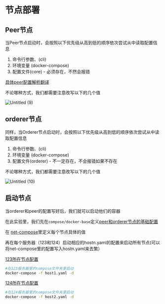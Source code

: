 # 节点部署 

## Peer节点
当Peer节点启动时，会按照以下优先级从高到低的顺序依次尝试从中读取配置信息
1. 命令行参数、(cli)
2. 环境变量 (docker-compose)
3. 配置文件(core) - 必须存在，不然会报错

[具体peer配置解析翻译](https://blog.csdn.net/weixin_45839894/article/details/123450112)

不论哪种方式，我们都需要注意改写以下的几个值

![Untitled (9)](https://user-images.githubusercontent.com/101753393/233886147-143e8c48-441d-41cb-a91b-e27c26a96d84.png)



## orderer节点
同样，当Orderer节点启动时，会按照以下优先级从高到低的顺序依次尝试从中读取配置信息
1. 命令行参数、(cli)
2. 环境变量 (docker-compose)
3. 配置文件(orderer) - 不一定存在，不会报错如果不存在

不论哪种方式，我们都需要注意改写以下的几个值

![Untitled (10)](https://user-images.githubusercontent.com/101753393/233888164-4ce65245-0a4e-4608-bb17-54d717247904.png)

## 启动节点

当orderer和peer的配置写好后，我们就可以启动他们的容器

在此实验里，我们先在`compose/docker-base`定义[peer和orderer节点的基础配置](https://github.com/katheriney0116/HyperLedger_Network/blob/main/test2/compose/docker-base.yaml)

在 [net-compose](https://github.com/katheriney0116/HyperLedger_Network/blob/main/test2/compose/net-compose.yaml)里定义每个节点具体的值

再在每个服务器（123和124）启动相应的hostn.yaml的配置来启动所有节点(可以将net-compose里的配置写入hostn.yaml来去繁）

[123所在节点配置](https://github.com/katheriney0116/HyperLedger_Network/blob/main/test2/compose/host1.yaml)
```bash
#在123服务器里的compose文件夹里启动
docker-compose -f host1.yaml -d
```
[124所在节点配置](https://github.com/katheriney0116/HyperLedger_Network/blob/main/test2/compose/host2.yaml)
```bash
#在124服务器里的compose文件夹里启动
docker-compose -f host2.yaml -d
```
